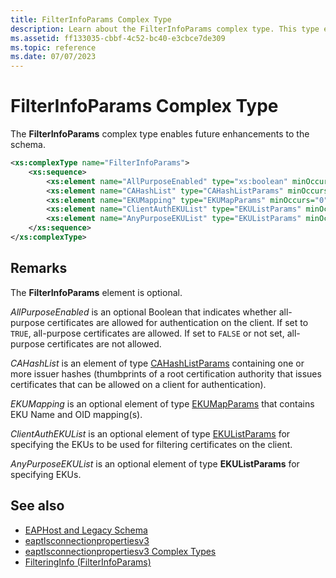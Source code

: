```yaml
---
title: FilterInfoParams Complex Type
description: Learn about the FilterInfoParams complex type. This type enables future enhancements to the schema.
ms.assetid: ff133035-cbbf-4c52-bc40-e3cbce7de309
ms.topic: reference
ms.date: 07/07/2023
---
```


# FilterInfoParams Complex Type

The **FilterInfoParams** complex type enables future enhancements to the schema.

```XML
<xs:complexType name="FilterInfoParams">
    <xs:sequence>
        <xs:element name="AllPurposeEnabled" type="xs:boolean" minOccurs="0" maxOccurs="1"/>
        <xs:element name="CAHashList" type="CAHashListParams" minOccurs="0" maxOccurs="1"/>
        <xs:element name="EKUMapping" type="EKUMapParams" minOccurs="0" maxOccurs="1"/>
        <xs:element name="ClientAuthEKUList" type="EKUListParams" minOccurs="0" maxOccurs="1"/>
        <xs:element name="AnyPurposeEKUList" type="EKUListParams" minOccurs="0" maxOccurs="1"/>
    </xs:sequence>
</xs:complexType>
```

## Remarks

The **FilterInfoParams** element is optional.

*AllPurposeEnabled* is an optional Boolean that indicates whether all-purpose certificates are allowed for authentication on the client. If set to `TRUE`, all-purpose certificates are allowed. If set to `FALSE` or not set, all-purpose certificates are not allowed.

*CAHashList* is an element of type [CAHashListParams](eaptlsconnectionpropertiesv3schema-cahashlistparams-complextype.md) containing one or more issuer hashes (thumbprints of a root certification authority that issues certificates that can be allowed on a client for authentication).

*EKUMapping* is an optional element of type [EKUMapParams](eaptlsconnectionpropertiesv3schema-ekumapparams-complextype.md) that contains EKU Name and OID mapping(s).

*ClientAuthEKUList* is an optional element of type [EKUListParams](eaptlsconnectionpropertiesv3schema-ekulistparams-complextype.md) for specifying the EKUs to be used for filtering certificates on the client.

*AnyPurposeEKUList* is an optional element of type **EKUListParams** for specifying EKUs.

## See also

- [EAPHost and Legacy Schema](eaphost-schemas.md)
- [eaptlsconnectionpropertiesv3](eaptlsconnectionpropertiesv3schema-schema.md)
- [eaptlsconnectionpropertiesv3 Complex Types](eaptlsconnectionpropertiesv3schema-complex-types.md)
- [FilteringInfo (FilterInfoParams)](eaptlsconnectionpropertiesv3schema-filteringinfo-filterinfoparams-element.md)
